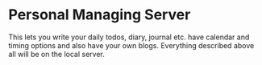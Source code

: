 # Personal Managing Server
This lets you write your daily todos, diary, journal etc. have calendar and timing options and also have your own blogs.
Everything described above all will be on the local server.